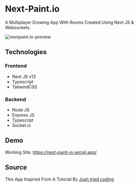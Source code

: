 # Next-Paint.io

A Multiplayer Drawing App With Rooms Created Using Next JS & Websockets.

![nextpaint.io-preview](https://user-images.githubusercontent.com/75238302/209990389-212a0282-d2ea-419c-b4c3-5749c9b17727.jpeg)

## Technologies

### Frontend

-   Next JS v13
-   Typescript
-   TailwindCSS

### Backend

-   Node JS
-   Express JS
-   Typescript
-   Socket.io

## Demo

Working Site: https://next-paint-io.vercel.app/

## Source

This App Inspired From A Tutorial By [Josh tried coding](https://www.youtube.com/watch?v=Dib5TYHHfgA)
